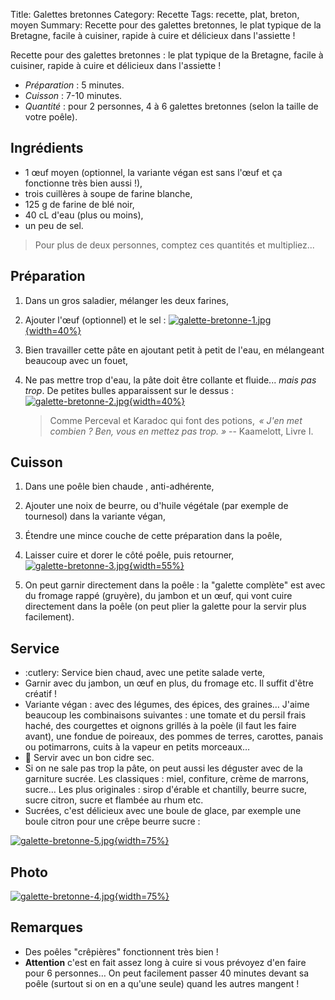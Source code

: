 Title: Galettes bretonnes
Category: Recette
Tags: recette, plat, breton, moyen
Summary: Recette pour des galettes bretonnes, le plat typique de la Bretagne, facile à cuisiner, rapide à cuire et délicieux dans l'assiette !

Recette pour des galettes bretonnes : le plat typique de la Bretagne, facile à cuisiner, rapide à cuire et délicieux dans l'assiette !

- *Préparation* : 5 minutes.
- *Cuisson* : 7-10 minutes.
- *Quantité* : pour 2 personnes, 4 à 6 galettes bretonnes (selon la taille de votre poêle).

## Ingrédients
- 1 œuf moyen (optionnel, la variante végan est sans l'œuf et ça fonctionne très bien aussi !),
- trois cuillères à soupe de farine blanche,
- 125 g de farine de blé noir,
- 40 cL d'eau (plus ou moins),
- un peu de sel.

> Pour plus de deux personnes, comptez ces quantités et multipliez...

## Préparation
1. Dans un gros saladier, mélanger les deux farines,
2. Ajouter l'œuf (optionnel) et le sel :
   [![galette-bretonne-1.jpg]({filename}images/galette-bretonne-1.jpg){width=40%}]({filename}images/galette-bretonne-1.jpg)

3. Bien travailler cette pâte en ajoutant petit à petit de l'eau, en mélangeant beaucoup avec un fouet,
4. Ne pas mettre trop d'eau, la pâte doit être collante et fluide... *mais pas trop*. De petites bulles apparaissent sur le dessus :
   [![galette-bretonne-2.jpg]({filename}images/galette-bretonne-2.jpg){width=40%}]({filename}images/galette-bretonne-2.jpg)
   > Comme Perceval et Karadoc qui font des potions,  *« J'en met combien ? Ben, vous en mettez pas trop. »* -- Kaamelott, Livre I.

## Cuisson
1. Dans une poêle bien chaude <i class="fa fa-thermometer-full" aria-hidden="true"></i>, anti-adhérente,
2. Ajouter une noix de beurre, ou d'huile végétale (par exemple de tournesol) dans la variante végan,
3. Étendre une mince couche de cette préparation dans la poêle,
4. Laisser cuire et dorer le côté poêle, puis retourner,
   [![galette-bretonne-3.jpg]({filename}images/galette-bretonne-3.jpg){width=55%}]({filename}images/galette-bretonne-3.jpg)

5. On peut garnir directement dans la poêle : la "galette complète" est avec du fromage rappé (gruyère), du jambon et un œuf, qui vont cuire directement dans la poêle (on peut plier la galette pour la servir plus facilement).

## Service
- :cutlery: Service bien chaud, avec une petite salade verte,
- Garnir avec du jambon, un œuf en plus, du fromage etc. Il suffit d'être créatif !
- Variante végan : avec des légumes, des épices, des graines… J'aime beaucoup les combinaisons suivantes : une tomate et du persil frais haché, des courgettes et oignons grillés à la poèle (il faut les faire avant), une fondue de poireaux, des pommes de terres, carottes, panais ou potimarrons, cuits à la vapeur en petits morceaux…
- :wine_glass: Servir avec un bon cidre sec.
- Si on ne sale pas trop la pâte, on peut aussi les déguster avec de la garniture sucrée. Les classiques : miel, confiture, crème de marrons, sucre... Les plus originales : sirop d'érable et chantilly, beurre sucre, sucre citron, sucre et flambée au rhum etc.
- Sucrées, c'est délicieux avec une boule de glace, par exemple une boule citron pour une crêpe beurre sucre :

[![galette-bretonne-5.jpg]({filename}images/galette-bretonne-5.jpg){width=75%}]({filename}images/galette-bretonne-5.jpg)

## Photo
[![galette-bretonne-4.jpg]({filename}images/galette-bretonne-4.jpg){width=75%}]({filename}images/galette-bretonne-4.jpg)

## Remarques
- Des poêles "crêpières" fonctionnent très bien !
- **Attention** c'est en fait assez long à cuire si vous prévoyez d'en faire pour 6 personnes… On peut facilement passer 40 minutes devant sa poêle (surtout si on en a qu'une seule) quand les autres mangent !
